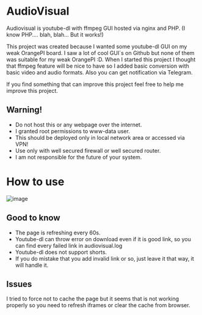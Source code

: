 # AudioVisual
Audiovisual is youtube-dl with ffmpeg GUI hosted via nginx and PHP. (I know PHP.... blah, blah... But it works!)

This project was created because I wanted some youtube-dl GUI on my weak OrangePI board.
I saw a lot of cool GUI`s on Github but none of them was suitable for my weak OrangePI :D.
When I started this project I thought that ffmpeg feature will be nice to have so I added basic conversion with basic video and audio formats.
Also you can get notification via Telegram.

If you find something that can improve this project feel free to help me improve this project.

## Warning!
- Do not host this or any webpage over the internet.
- I granted root permissions to www-data user.
- This should be deployed only in local network area or accessed via VPN!
- Use only with well secured firewall or well secured router.
- I am not responsible for the future of your system.

# How to use
![image](https://user-images.githubusercontent.com/97609737/201710218-ee626066-86fd-4c69-ab53-9c133e8355ce.png)
## Good to know
- The page is refreshing every 60s.
- Youtube-dl can throw error on download even if it is good link, so you can find every failed link in audiovisual.log
- Youtube-dl does not support shorts.
- If you do mistake that you add invalid link or so, just leave it that way, it will handle it.



## Issues
I tried to force not to cache the page but it seems that is not working properly so you need to refresh iframes or clear the cache from browser.
